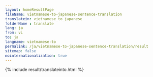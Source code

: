 ```yaml
---
layout: homeResultPage
fileName: vietnamese-to-japanese-sentence-translation
translatein: vietnamese_to_japanese
folderName : translate
lang: ja
from: vi
to: ja
langname: vietnamese-to
permalink: /ja/vietnamese-to-japanese-sentence-translation/result
sitemap: false
nointernationalization: true
---
```

{% include result/translateinto.html %}

<script src="/js/result/translation.js" data-foldername="{{page.folderName}}" data-lang="{{page.lang}}"></script>
